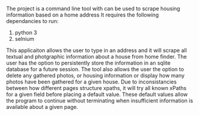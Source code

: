 The project is a command line tool with can be used to scrape housing information based on a home address
It requires the following dependancies to run:
1) python 3
2) selnium 

This applicaiton allows the user to type in an address and it will scrape all textual and photgraphic information about a house 
from home finder. The user has the option to persistently store the information in an sqlite database for a future session.
The tool also allows the user the option to delete any gathered photos, or housing information or display how many photos have been 
gathered for a given house. Due to inconsistancies between how different pages structure xpaths, it will try all known xPaths for a given
field before placing a default value. These default values allow the program to continue without terminating when insufficient 
information is available about a given page. 
